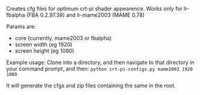 Creates cfg files for optimum crt-pi shader appearence. Works only for lr-fbalpha (FBA 0.2.97.39) and lr-mame2003 (MAME 0.78)

Params are:
* core (currently, mame2003 or fbalpha)
* screen width (eg 1920)
* screen height (eg 1080)

Example usage:
Clone into a directory, and then navigate to that directory in your command prompt, and then:
```python crt-pi-configs.py mame2003 1920 1080```

It will generate the cfgs and zip files containing the same in the root.